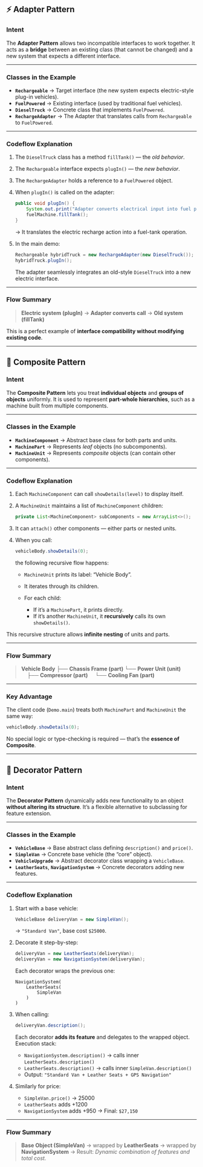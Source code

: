 ## ⚡ Adapter Pattern

### **Intent**

The **Adapter Pattern** allows two incompatible interfaces to work together.
It acts as a **bridge** between an existing class (that cannot be changed) and a new system that expects a different interface.

---

### **Classes in the Example**

* **`Rechargeable`** → Target interface (the new system expects electric-style plug-in vehicles).
* **`FuelPowered`** → Existing interface (used by traditional fuel vehicles).
* **`DieselTruck`** → Concrete class that implements `FuelPowered`.
* **`RechargeAdapter`** → The Adapter that translates calls from `Rechargeable` to `FuelPowered`.

---

### **Codeflow Explanation**

1. The `DieselTruck` class has a method `fillTank()` — the *old behavior*.
2. The `Rechargeable` interface expects `plugIn()` — the *new behavior*.
3. The `RechargeAdapter` holds a reference to a `FuelPowered` object.
4. When `plugIn()` is called on the adapter:

   ```java
   public void plugIn() {
       System.out.print("Adapter converts electrical input into fuel process: ");
       fuelMachine.fillTank();
   }
   ```

   → It translates the electric recharge action into a fuel-tank operation.
5. In the main demo:

   ```java
   Rechargeable hybridTruck = new RechargeAdapter(new DieselTruck());
   hybridTruck.plugIn();
   ```

   The adapter seamlessly integrates an old-style `DieselTruck` into a new electric interface.

---

### **Flow Summary**

> **Electric system (plugIn)** → **Adapter converts call** → **Old system (fillTank)**

This is a perfect example of **interface compatibility without modifying existing code**.

---

## 🧱 Composite Pattern

### **Intent**

The **Composite Pattern** lets you treat **individual objects** and **groups of objects** uniformly.
It is used to represent **part-whole hierarchies**, such as a machine built from multiple components.

---

### **Classes in the Example**

* **`MachineComponent`** → Abstract base class for both parts and units.
* **`MachinePart`** → Represents *leaf* objects (no subcomponents).
* **`MachineUnit`** → Represents *composite* objects (can contain other components).

---

### **Codeflow Explanation**

1. Each `MachineComponent` can call `showDetails(level)` to display itself.
2. A `MachineUnit` maintains a list of `MachineComponent` children:

   ```java
   private List<MachineComponent> subComponents = new ArrayList<>();
   ```
3. It can `attach()` other components — either parts or nested units.
4. When you call:

   ```java
   vehicleBody.showDetails(0);
   ```

   the following recursive flow happens:

   * `MachineUnit` prints its label: “Vehicle Body”.
   * It iterates through its children.
   * For each child:

     * If it’s a `MachinePart`, it prints directly.
     * If it’s another `MachineUnit`, it **recursively** calls its own `showDetails()`.

This recursive structure allows **infinite nesting** of units and parts.

---

### **Flow Summary**

> **Vehicle Body**
> ├── **Chassis Frame (part)**
> └── **Power Unit (unit)**
>     ├── **Compressor (part)**
>     └── **Cooling Fan (part)**

---

### **Key Advantage**

The client code (`Demo.main`) treats both `MachinePart` and `MachineUnit` the same way:

```java
vehicleBody.showDetails(0);
```

No special logic or type-checking is required — that’s the **essence of Composite**.

---

## 🎨 Decorator Pattern

### **Intent**

The **Decorator Pattern** dynamically adds new functionality to an object **without altering its structure**.
It’s a flexible alternative to subclassing for feature extension.

---

### **Classes in the Example**

* **`VehicleBase`** → Base abstract class defining `description()` and `price()`.
* **`SimpleVan`** → Concrete base vehicle (the “core” object).
* **`VehicleUpgrade`** → Abstract decorator class wrapping a `VehicleBase`.
* **`LeatherSeats`**, **`NavigationSystem`** → Concrete decorators adding new features.

---

### **Codeflow Explanation**

1. Start with a base vehicle:

   ```java
   VehicleBase deliveryVan = new SimpleVan();
   ```

   → `"Standard Van"`, base cost `$25000`.

2. Decorate it step-by-step:

   ```java
   deliveryVan = new LeatherSeats(deliveryVan);
   deliveryVan = new NavigationSystem(deliveryVan);
   ```

   Each decorator wraps the previous one:

   ```
   NavigationSystem(
       LeatherSeats(
           SimpleVan
       )
   )
   ```

3. When calling:

   ```java
   deliveryVan.description();
   ```

   Each decorator **adds its feature** and delegates to the wrapped object.
   Execution stack:

   * `NavigationSystem.description()` → calls inner `LeatherSeats.description()`
   * `LeatherSeats.description()` → calls inner `SimpleVan.description()`
   * Output: `"Standard Van + Leather Seats + GPS Navigation"`

4. Similarly for price:

   * `SimpleVan.price()` → 25000
   * `LeatherSeats` adds +1200
   * `NavigationSystem` adds +950
     → Final: `$27,150`

---

### **Flow Summary**

> **Base Object (SimpleVan)** → wrapped by **LeatherSeats** → wrapped by **NavigationSystem**
> → Result: *Dynamic combination of features and total cost.*

